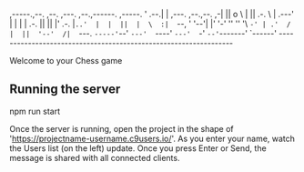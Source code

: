 ,-----.,--.                  ,--. ,---.   ,--.,------.  ,-----.
    '  .--.|  | ,---. ,--.,--. ,-|  || o   \  |  ||  .-.  \ |  .---'
    |  |    |  | .-. ||  ||  |' .-. |`..'  |  |  ||  |  \  :|  `--,
    ' '--'\|  |' '-' ''  ''  '\ `-' | .'  /   |  ||  '--'  /|  `---.
     `-----'`--' `---'  `----'  `---'  `-'    `--'`-------' `------'
    ----------------------------------------------------------------- 


Welcome to your Chess game

## Running the server

npm run start

Once the server is running, open the project in the shape of 'https://projectname-username.c9users.io/'. As you enter your name, watch the Users list (on the left) update. Once you press Enter or Send, the message is shared with all connected clients.